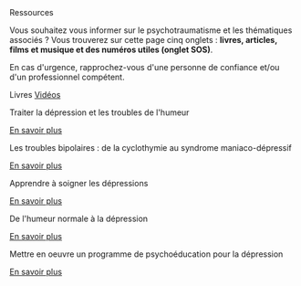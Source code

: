 <div class="banner">
    <div class="title">Ressources</div>
    <div class="intro">
        <p>Vous souhaitez vous informer sur le psychotraumatisme et les thématiques associés ? Vous trouverez sur cette page cinq onglets : <b>livres, articles, films et musique et des numéros utiles (onglet SOS)</b>.
        <p>En cas d'urgence, rapprochez-vous d'une personne de confiance et/ou d'un professionnel compétent.
    </div>
</div>

<div class="tabbar">
    <a class="active">Livres</a>
    <a href="/videos">Vidéos</a>
</div>

<div class="tab">
    <div class="cardset">
        <div class="card">
            <img src="{{ ASSET static/livres/traiter_la_depression.jpg }}" alt="" />
            <div>
                <p class="reference">Traiter la dépression et les troubles de l'humeur</p>
                <div class="actions">
                    <a href="https://www.dunod.com/sciences-humaines-et-sociales/traiter-depression-et-troubles-humeur-10-cas-pratiques-en-tcc" target="_blank">En savoir plus</a>
                </div>
            </div>
        </div>
        <div class="card">
            <img src="{{ ASSET static/livres/les_troubles_bipolaires.jpg }}" alt="" />
            <div>
                <p class="reference">Les troubles bipolaires : de la cyclothymie au syndrome maniaco-dépressif</p>
                <div class="actions">
                    <a href="https://www.dunod.com/sciences-humaines-et-sociales/troubles-bipolaires-cyclothymie-au-syndrome-maniaco-depressif" target="_blank">En savoir plus</a>
                </div>
            </div>
        </div>
        <div class="card">
            <img src="{{ ASSET static/livres/apprendre_a_soigner_les_depressions.jpg }}" alt="" />
            <div>
                <p class="reference">Apprendre à soigner les dépressions</p>
                <div class="actions">
                    <a href="https://www.dunod.com/sciences-humaines-et-sociales/apprendre-soigner-depressions-avec-therapies-comportementales-et-0" target="_blank">En savoir plus</a>
                </div>
            </div>
        </div>
        <div class="card">
            <img src="{{ ASSET static/livres/humeur_normale_a_la_depression.jpg }}" alt="" />
            <div>
                <p class="reference">De l'humeur normale à la dépression</p>
                <div class="actions">
                    <a href="https://www.deboecksuperieur.com/ouvrage/9782353273546-de-l-humeur-normale-la-depression-en-psychologie-cognitive-neurosciences-et" target="_blank">En savoir plus</a>
                </div>
            </div>
        </div>
        <div class="card">
            <img src="{{ ASSET static/livres/psychoeducation_dans_depression.jpg }}" alt="" />
            <div>
                <p class="reference">Mettre en oeuvre un programme de psychoéducation pour la dépression</p>
                <div class="actions">
                    <a href="https://www.dunod.com/sciences-humaines-et-sociales/mettre-en-oeuvre-un-programme-psychoeducation-pour-depression" target="_blank">En savoir plus</a>
                </div>
            </div>
        </div>
    </div>
    <button id="randomize" style="display: none;" onclick="app.randomCard('.cardset')"><img src="{{ ASSET static/misc/dice.webp }}" alt="Choix aléatoire" /></button>
</div>

<script>
    let button = document.querySelector('#randomize');
    button.style.display = 'block';
</script>
